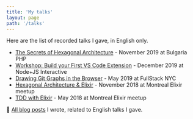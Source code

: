 ```yaml
---
title: 'My talks'
layout: page
path: '/talks'
---
```


Here are the list of recorded talks I gave, in English only.

- [The Secrets of Hexagonal Architecture](https://youtu.be/iQE_XDJVAZA) - November 2019 at Bulgaria PHP
- [Workshop: Build your First VS Code Extension](/en/2019/12/workshop-build-vscode-extension/) - December 2019 at Node+JS Interactive
- [Drawing Git Graphs in the Browser](/en/2019/06/drawing-git-graphs-browser/) - May 2019 at FullStack NYC
- [Hexagonal Architecture & Elixir](https://youtu.be/sdM1KkjtCe8) - November 2018 at Montreal Elixir meetup
- [TDD with Elixir](https://youtu.be/HlGaHZWqItU) - May 2018 at Montreal Elixir meetup

🎩 [All blog posts](/tags/talk/) I wrote, related to English talks I gave.
